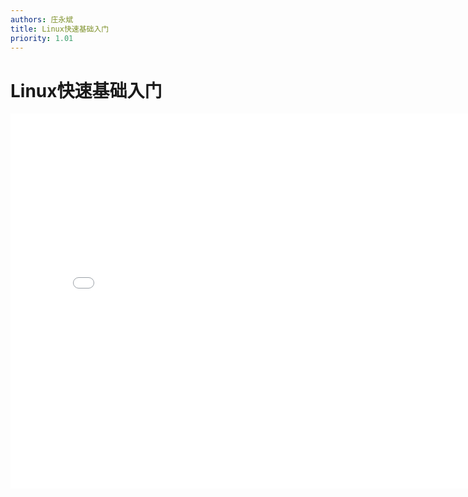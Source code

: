 ```yaml
---
authors: 庄永斌
title: Linux快速基础入门
priority: 1.01
---
```


# Linux快速基础入门

<iframe src="//player.bilibili.com/player.html?aid=584729669&bvid=BV1ez4y1Z7m5&cid=238143326&page=1" scrolling="no" border="0" frameborder="no" framespacing="0" allowfullscreen="true" height="600" width="800"> </iframe>
